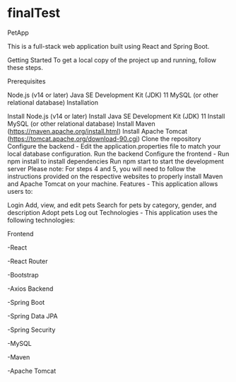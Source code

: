 # finalTest
PetApp

This is a full-stack web application built using React and Spring Boot.

Getting Started To get a local copy of the project up and running, follow these steps.

Prerequisites

Node.js (v14 or later)
Java SE Development Kit (JDK) 11
MySQL (or other relational database)
Installation

Install Node.js (v14 or later)
Install Java SE Development Kit (JDK) 11
Install MySQL (or other relational database)
Install Maven (https://maven.apache.org/install.html)
Install Apache Tomcat (https://tomcat.apache.org/download-90.cgi)
Clone the repository
Configure the backend - Edit the application.properties file to match your local database configuration.
Run the backend
Configure the frontend - Run npm install to install dependencies
Run npm start to start the development server Please note: For steps 4 and 5, you will need to follow the instructions provided on the respective websites to properly install Maven and Apache Tomcat on your machine.
Features - This application allows users to:

Login
Add, view, and edit pets
Search for pets by category, gender, and description
Adopt pets
Log out
Technologies - This application uses the following technologies:

Frontend

 -React 

 -React Router 

 -Bootstrap 

 -Axios 
Backend

 -Spring Boot

 -Spring Data JPA

 -Spring Security

 -MySQL
 
 -Maven

 -Apache Tomcat
